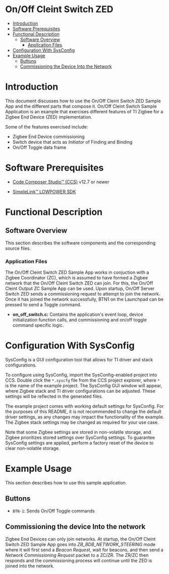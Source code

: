 # On/Off Cleint Switch ZED

* [Introduction](#intro)
* [Software Prerequisites](#software-prereqs)
* [Functional Description](#functional-desc)
    * [Software Overview](#software-overview)
        * [Application Files](#application)
* [Configuration With SysConfig](#sysconfig)
* [Example Usage](#usage)
    * [Buttons](#usage-buttons)
    * [Commissioning the Device Into the Network](#Commission-Device)

# <a name="intro"></a> Introduction

This document discusses how to use the On/Off Cleint Switch ZED Sample App and the different parts that compose it. On/Off Cleint Switch Sample Application is an
example that exercises different features of TI Zigbee for a Zigbee End Device (ZED)
implementation.

Some of the features exercised include:

- Zigbee End Device commissioning
- Switch device that acts as *Initiator* of Finding and Binding
- On/Off Toggle data frame

# <a name="software-prereqs"></a> Software Prerequisites

- [Code Composer Studio&trade; (CCS)](http://processors.wiki.ti.com/index.php/Download_CCS#Download_the_latest_CCS) v12.7 or newer

- [SimpleLink&trade; LOWPOWER SDK](http://www.ti.com/tool/SIMPLELINK-LOWPOWER-SDK)

# <a name="functional-desc"></a> Functional Description

## <a name="software-overview"></a> Software Overview

This section describes the software components and the corresponding source files.

### <a name="application"></a> Application Files

The On/Off Cleint Switch ZED Sample App works in conjuction with a Zigbee Coordinator (ZC),
which is assumed to have formed a Zigbee network that the On/Off Cleint Switch ZED can
join. For this, the On/Off Cleint Output ZC Sample App can be used. Upon startup, On/Off
Server Switch ZED sends a commissioning request to attempt to join the network. Once it
has joined the network successfully, BTN1 on the Launchpad can be pressed to send a Toggle
command.

- **on_off_switch.c:** Contains the application's event loop, device initialization
function calls, and commissioning and on/off toggle command specific logic.

# <a name="sysconfig"></a> Configuration With SysConfig

SysConfig is a GUI configuration tool that allows for TI driver and stack configurations.

To configure using SysConfig, import the SysConfig-enabled project into CCS. Double
click the `*.syscfg` file from the CCS project explorer, where `*` is the name of the
example project. The SysConfig GUI window will appear, where Zigbee stack and TI driver
configurations can be adjusted. These settings will be reflected in the generated files.

The example project comes with working default settings for SysConfig. For the purposes
of this README, it is not recommended to change the default driver settings, as any
changes may impact the functionality of the example. The Zigbee stack settings may be
changed as required for your use case.

Note that some Zigbee settings are stored in non-volatile storage, and Zigbee
prioritizes stored settings over SysConfig settings. To guarantee SysConfig settings are
applied, perform a factory reset of the device to  clear non-volatile storage.

# <a name="usage"></a> Example Usage

This section describes how to use this sample application.

## <a name="usage-buttons"></a> Buttons

- `BTN-1`: Sends On/Off Toggle commands

## <a name="Commission-Device"></a> Commissioning the device Into the network

Zigbee End Devices can only join networks. At startup, the On/Off Cleint Switch ZED
Sample App goes into *ZB_BDB_NETWORK_STEERING* mode where it will first send a
*Beacon Request*, wait for beacons, and then send a *Network Commissioning Request*
packet to a ZC/ZR. The ZR/ZC then responds and the commissioning process will continue
until the ZED is joined into the network.